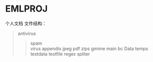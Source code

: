 # 												EMLPROJ 
个人文档
文件结构：
>antivirus
>>spam </br> virus
> appendix
>>jpeg
>>pdf
>>zips
>gmime
>main
>>bc
>>Data
>>temps
>>testdata
>>testfile
>regex
>spliter
